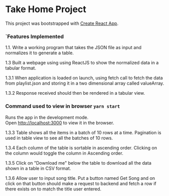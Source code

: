 # Take Home Project

This project was bootstrapped with [Create React App](https://github.com/facebook/create-react-app).


### `Features Implemented

1.1. Write a working program that takes the JSON file as input and normalizes it to generate
a table.

1.3 Built a webpage using using ReactJS to show the
normalized data in a tabular format. 

1.3.1 When application is loaded on launch, using fetch call to fetch the data from
playlist.json and storing it in a two dimensional array called valueArray.

1.3.2 Response received should then be rendered in a tabular view.
### Command used to view in browser `yarn start`

Runs the app in the development mode.\
Open [http://localhost:3000](http://localhost:3000) to view it in the browser.

1.3.3 Table shows all the items in a batch of 10 rows at a time. Pagination is used in
table view to see all the batches of 10 rows.

1.3.4 Each column of the table is sortable in ascending order. Clicking on the column would toggle the
column in Ascending order.

1.3.5 Click on "Download me" below the table to download all the data shown in a table in CSV format.

1.3.6 Allow user to input song title. Put a button named Get Song and on click on that
button should make a request to backend and fetch a row if there exists on to match the
title user entered.


